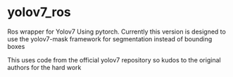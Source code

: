 # yolov7_ros

Ros wrapper for Yolov7 Using pytorch. Currently this version is designed to use the yolov7-mask framework for segmentation instead of bounding boxes

This uses code from the official yolov7 repository so kudos to the original authors for the hard work
